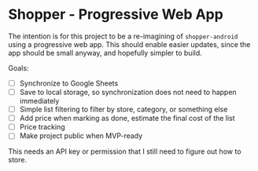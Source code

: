 # Shopper - Progressive Web App

The intention is for this project to be a re-imagining of `shopper-android` using a progressive web app. This should enable easier updates, since the app should be small anyway, and hopefully simpler to build.

Goals:
 - [ ] Synchronize to Google Sheets
 - [ ] Save to local storage, so synchronization does not need to happen immediately
 - [ ] Simple list filtering to filter by store, category, or something else
 - [ ] Add price when marking as done, estimate the final cost of the list
 - [ ] Price tracking
 - [ ] Make project public when MVP-ready

This needs an API key or permission that I still need to figure out how to store.
